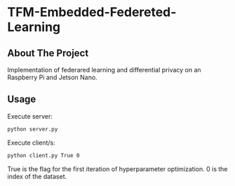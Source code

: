 # TFM-Embedded-Federeted-Learning

<!-- ABOUT THE PROJECT -->
## About The Project

Implementation of federared learning and differential privacy on an Raspberry Pi and Jetson Nano.

<!-- USAGE EXAMPLES -->
## Usage

Execute server:
   ```sh
   python server.py
   ```
Execute client/s:
   ```sh
   python client.py True 0 
   ```

True is the flag for the first iteration of hyperparameter optimization. 0 is the index of the dataset.
